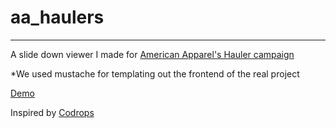 # aa_haulers

___

A slide down viewer I made for [American Apparel's Hauler campaign](http://store.americanapparel.net/the-american-apparel-haul_cat1820693)

*We used mustache for templating out the frontend of the real project

[Demo](http://haulers.apphb.com/)

Inspired by [Codrops](http://tympanus.net/codrops/2013/03/19/thumbnail-grid-with-expanding-preview/)
